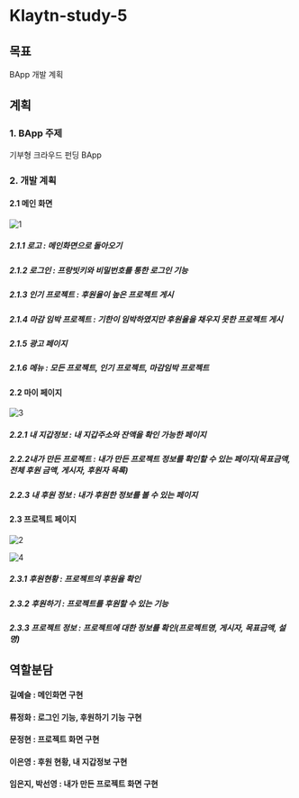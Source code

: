 # Klaytn-study-5

## 목표
BApp 개발 계획

## 계획

### 1. BApp 주제
기부형 크라우드 펀딩 BApp

### 2. 개발 계획

#### 2.1 메인 화면

![1](https://user-images.githubusercontent.com/53432869/70372346-14b14b00-1921-11ea-911f-011d0da53fb8.PNG)

##### 2.1.1 로고 : 메인화면으로 돌아오기
##### 2.1.2 로그인 : 프랑빗키와 비밀번호를 통한 로그인 기능
##### 2.1.3 인기 프로젝트 : 후원율이 높은 프로젝트 게시
##### 2.1.4 마감 임박 프로젝트 : 기한이 임박하였지만 후원율을 채우지 못한 프로젝트 게시
##### 2.1.5 광고 페이지
##### 2.1.6 메뉴 : 모든 프로젝트, 인기 프로젝트, 마감임박 프로젝트   


#### 2.2 마이 페이지

![3](https://user-images.githubusercontent.com/53432869/70372350-1713a500-1921-11ea-97a6-1d9b83cceaba.PNG)

##### 2.2.1 내 지갑정보 : 내 지갑주소와 잔액을 확인 가능한 페이지
##### 2.2.2내가 만든 프로젝트 : 내가 만든 프로젝트 정보를 확인할 수 있는 페이지(목표금액, 전체 후원 금액, 게시자, 후원자 목록)
##### 2.2.3 내 후원 정보 : 내가 후원한 정보를 볼 수 있는 페이지   


#### 2.3 프로젝트 페이지

![2](https://user-images.githubusercontent.com/53432869/70372348-1549e180-1921-11ea-96c6-1f2399c021be.PNG)

![4](https://user-images.githubusercontent.com/53432869/70372352-18dd6880-1921-11ea-88d3-e4b4b26c10fa.PNG)

##### 2.3.1 후원현황 : 프로젝트의 후원율 확인
##### 2.3.2 후원하기 : 프로젝트를 후원할 수 있는 기능
##### 2.3.3 프로젝트 정보 : 프로젝트에 대한 정보를 확인(프로젝트명, 게시자, 목표금액, 설명)   



## 역할분담
#### 길예슬 : 메인화면 구현
#### 류정화 : 로그인 기능, 후원하기 기능 구현
#### 문정현 : 프로젝트 화면 구현
#### 이은영 : 후원 현황, 내 지갑정보 구현
#### 임은지, 박선영 : 내가 만든 프로젝트 화면 구현   
